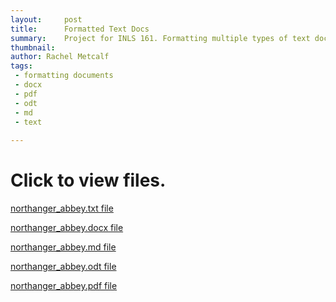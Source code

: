```yaml
---
layout:     post
title:      Formatted Text Docs 
summary:    Project for INLS 161. Formatting multiple types of text documents.
thumbnail: 
author: Rachel Metcalf
tags:
 - formatting documents
 - docx
 - pdf
 - odt
 - md
 - text
 
---
```


# Click to view files.

<a href="http://rcmetcalf.github.io/content/northanger_abbey.txt" target="_blank">northanger_abbey.txt file</a>

<a href="http://rcmetcalf.github.io/content/northanger_abbey.docx">northanger_abbey.docx file</a>

<a href="http://rcmetcalf.github.io/content/northanger_abbey">northanger_abbey.md file</a>

<a href="http://rcmetcalf.github.io/content/northanger_abbey.odt">northanger_abbey.odt file</a>

<a href="http://rcmetcalf.github.io/content/northanger_abbey.pdf" target="_blank">northanger_abbey.pdf file</a>

